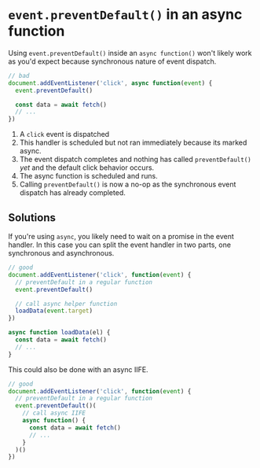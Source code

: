 # `event.preventDefault()` in an async function

Using `event.preventDefault()` inside an `async function()` won't likely work as you'd expect because synchronous nature of event dispatch.

```js
// bad
document.addEventListener('click', async function(event) {
  event.preventDefault()

  const data = await fetch()
  // ...
})
```

1. A `click` event is dispatched
2. This handler is scheduled but not ran immediately because its marked async.
3. The event dispatch completes and nothing has called `preventDefault()` _yet_ and the default click behavior occurs.
4. The async function is scheduled and runs.
5. Calling `preventDefault()` is now a no-op as the synchronous event dispatch has already completed.

## Solutions

If you're using `async`, you likely need to wait on a promise in the event handler. In this case you can split the event handler in two parts, one synchronous and asynchronous.

```js
// good
document.addEventListener('click', function(event) {
  // preventDefault in a regular function
  event.preventDefault()

  // call async helper function
  loadData(event.target)
})

async function loadData(el) {
  const data = await fetch()
  // ...
}
```

This could also be done with an async IIFE.

```js
// good
document.addEventListener('click', function(event) {
  // preventDefault in a regular function
  event.preventDefault()(
    // call async IIFE
    async function() {
      const data = await fetch()
      // ...
    }
  )()
})
```
